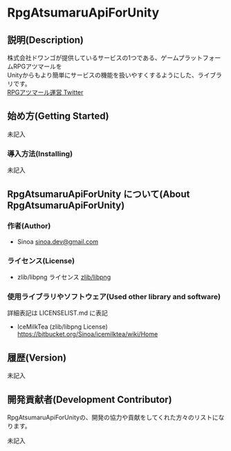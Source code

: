# RpgAtsumaruApiForUnity

## 説明(Description)

株式会社ドワンゴが提供しているサービスの1つである、ゲームプラットフォームRPGアツマールを  
Unityからもより簡単にサービスの機能を扱いやすくするようにした、ライブラリです。  
[RPGアツマール運営 Twitter](https://twitter.com/nico_indiesgame)

## 始め方(Getting Started)

未記入

### 導入方法(Installing)

未記入

## RpgAtsumaruApiForUnity について(About RpgAtsumaruApiForUnity)

### 作者(Author)

* Sinoa <sinoa.dev@gmail.com>

### ライセンス(License)

* zlib/libpng ライセンス
[zlib/libpng](https://opensource.org/licenses/Zlib)

### 使用ライブラリやソフトウェア(Used other library and software)

詳細表記は LICENSELIST.md に表記

* IceMilkTea (zlib/libpng License) <https://bitbucket.org/Sinoa/icemilktea/wiki/Home>


## 履歴(Version)

未記入

## 開発貢献者(Development Contributor)

RpgAtsumaruApiForUnityの、開発の協力や貢献をしてくれた方々のリストになります。

未記入
